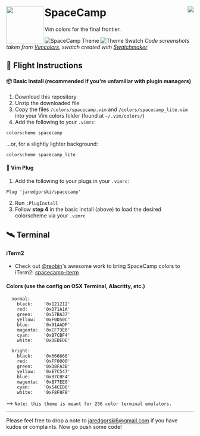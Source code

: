 # SpaceCamp <img align="right" src="https://www.vim.org/images/vim_created.gif"><img align="left" width="100" height="100" src="https://github.com/jaredgorski/SpaceCamp/raw/master/.media/spacecamp_logo.png">
Vim colors for the final frontier.

![SpaceCamp Theme](https://github.com/jaredgorski/SpaceCamp/raw/master/.media/spacecamp_demo.png)
![Theme Swatch](https://github.com/jaredgorski/SpaceCamp/raw/master/.media/spacecamp_colors.png)
*Code screenshots taken from [Vimcolors](http://vimcolors.com/936/spacecamp/dark), swatch created with [Swatchmaker](https://github.com/jaredgorski/Swatchmaker)*

## 🚀  Flight Instructions
#### 📦  Basic Install (recommended if you're unfamiliar with plugin managers)
1) Download this repository
2) Unzip the downloaded file
3) Copy the files `/colors/spacecamp.vim` and `/colors/spacecamp_lite.vim` into your Vim colors folder (found at `~/.vim/colors/`)
4) Add the following to your `.vimrc`:
```vim
colorscheme spacecamp
```
...or, for a slightly lighter background:
```vim
colorscheme spacecamp_lite
```

#### 🔌  Vim Plug
1) Add the following to your plugs in your `.vimrc`:
```vim
Plug 'jaredgorski/spacecamp'
```
2) Run `:PlugInstall`
3) Follow **step 4** in the basic install (above) to load the desired colorscheme via your `.vimrc`

## 🛰️  Terminal
#### iTerm2
- Check out [@reobin](https://github.com/reobin)'s awesome work to bring SpaceCamp colors to iTerm2: [spacecamp-iterm](https://github.com/reobin/spacecamp-iterm)

#### Colors (use the config on OSX Terminal, Alacritty, etc.)
```
  normal: 
    black:    '0x121212'
    red:      '0xD71A1A'
    green:    '0x57BA37'
    yellow:   '0xF0D50C'
    blue:     '0x91AADF'
    magenta:  '0xCF73E6'
    cyan:     '0xB7CBF4'
    white:    '0xDEDEDE'

  bright: 
    black:    '0x666666'
    red:      '0xFF0000'
    green:    '0xD8FA3B'
    yellow:   '0xE7C547'
    blue:     '0xB7CBF4'
    magenta:  '0xB77EE0'
    cyan:     '0x54CED6'
    white:    '0xF8F8F8'
```

--> ```Note: this theme is meant for 256 color terminal emulators.```

---

Please feel free to drop a note to jaredgorski6@gmail.com if you have kudos or complaints. Now go push some code!
